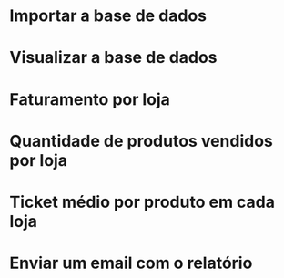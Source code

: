 # Importar a base de dados

# Visualizar a base de dados

# Faturamento por loja

# Quantidade de produtos vendidos por loja

# Ticket médio por produto em cada loja

# Enviar um email com o relatório